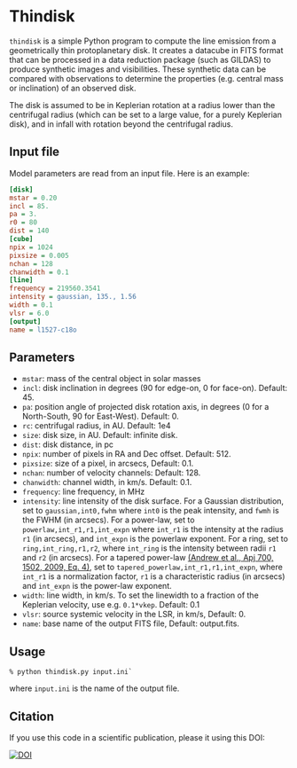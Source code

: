 Thindisk
========

`thindisk` is a simple Python program to compute the line emission
from a geometrically thin protoplanetary disk. It creates a datacube
in FITS format that can be processed in a data reduction package (such
as GILDAS) to produce synthetic images and visibilities. These
synthetic data can be compared with observations to determine the
properties (e.g. central mass or inclination) of an observed disk.

The disk is assumed to be in Keplerian rotation at a radius lower than
the centrifugal radius (which can be set to a large value, for a
purely Keplerian disk), and in infall with rotation beyond the
centrifugal radius.

Input file
----------

Model parameters are read from an input file. Here is an example:

```ini
[disk]
mstar = 0.20
incl = 85.
pa = 3.
r0 = 80
dist = 140
[cube]
npix = 1024
pixsize = 0.005
nchan = 128
chanwidth = 0.1
[line]
frequency = 219560.3541
intensity = gaussian, 135., 1.56
width = 0.1
vlsr = 6.0
[output]
name = l1527-c18o
```

Parameters
----------

- `mstar`:  mass of the central object in solar masses
- `incl`: disk inclination in degrees (90 for edge-on, 0 for
  face-on). Default: 45.
- `pa`: position angle of projected disk rotation axis, in degrees (0
  for a North-South, 90 for East-West). Default: 0.
- `rc`: centrifugal radius, in AU. Default: 1e4
- `size`: disk size, in AU. Default: infinite disk.
- `dist`: disk distance, in pc
- `npix`: number of pixels in RA and Dec offset. Default: 512.
- `pixsize`: size of a pixel, in arcsecs, Default: 0.1.
- `nchan`: number of velocity channels: Default: 128.
- `chanwidth`: channel width, in km/s. Default: 0.1.
- `frequency`: line frequency, in MHz
- `intensity`: line intensity of the disk surface. For a Gaussian
  distribution, set to `gaussian,int0,fwhm` where `int0` is the peak
  intensity, and `fwmh` is the FWHM (in arcsecs). For a power-law, set
  to `powerlaw,int_r1,r1,int_expn` where `int_r1` is the intensity at
  the radius `r1` (in arcsecs), and `int_expn` is the powerlaw
  exponent. For a ring, set to `ring,int_ring,r1,r2`, where `int_ring`
  is the intensity between radii `r1` and `r2` (in arcsecs). For a
  tapered power-law [(Andrew et al., Apj 700, 1502, 2009, Eq. 4)](https://doi.org/10.1088/0004-637X/700/2/1502), set
  to `tapered_powerlaw,int_r1,r1,int_expn`, where `int_r1` is a
  normalization factor, `r1` is a characteristic radius (in arcsecs)
  and `int_expn` is the power-law exponent.
- `width`: line width, in km/s. To set the linewidth to a fraction of
  the Keplerian velocity, use e.g. `0.1*vkep`. Default: 0.1
- `vlsr`: source systemic velocity in the LSR, in km/s, Default: 0.
- `name`: base name of the output FITS file, Default: output.fits.

Usage
-----

```
% python thindisk.py input.ini`
```

where `input.ini` is the name of the output file.

Citation
--------

If you use this code in a scientific publication, please it using this DOI:

[![DOI](https://zenodo.org/badge/doi/10.5281/zenodo.13823.svg)](http://dx.doi.org/10.5281/zenodo.13823)
